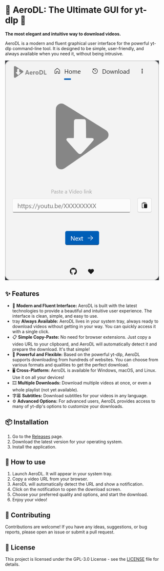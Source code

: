 # 🚀 AeroDL: The Ultimate GUI for yt-dlp 🚀

**The most elegant and intuitive way to download videos.**

AeroDL is a modern and fluent graphical user interface for the powerful yt-dlp command-line tool. It is designed to be simple, user-friendly, and always available when you need it, without being intrusive.

![AeroDL Screenshot](/art/SC01.png)

## ✨ Features

*   🎨 **Modern and Fluent Interface:** AeroDL is built with the latest technologies to provide a beautiful and intuitive user experience. The interface is clean, simple, and easy to use.
*   tray **Always Available:** AeroDL lives in your system tray, always ready to download videos without getting in your way. You can quickly access it with a single click.
*   📋 **Simple Copy-Paste:** No need for browser extensions. Just copy a video URL to your clipboard, and AeroDL will automatically detect it and prepare the download. It's that simple!
*   💪 **Powerful and Flexible:** Based on the powerful yt-dlp, AeroDL supports downloading from hundreds of websites. You can choose from various formats and qualities to get the perfect download.
*   🖥️ **Cross-Platform:** AeroDL is available for Windows, macOS, and Linux. Use it on all your devices!
*   🎞️ **Multiple Downloads:** Download multiple videos at once, or even a whole playlist (not yet available).
*   字幕 **Subtitles:** Download subtitles for your videos in any language.
*   ⚙️ **Advanced Options:** For advanced users, AeroDL provides access to many of yt-dlp's options to customize your downloads.

## 📦 Installation

1.  Go to the [Releases](https://github.com/kdroidFilter/ytdlpgui/releases) page.
2.  Download the latest version for your operating system.
3.  Install the application.

## 🚀 How to use

1.  Launch AeroDL. It will appear in your system tray.
2.  Copy a video URL from your browser.
3.  AeroDL will automatically detect the URL and show a notification.
4.  Click on the notification to open the download screen.
5.  Choose your preferred quality and options, and start the download.
6.  Enjoy your video!

## 🤝 Contributing

Contributions are welcome! If you have any ideas, suggestions, or bug reports, please open an issue or submit a pull request.

## 📄 License

This project is licensed under the GPL-3.0 License - see the [LICENSE](LICENSE) file for details.